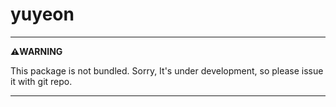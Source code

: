 # yuyeon

---
**⚠️WARNING**

This package is not bundled.
Sorry, It's under development, so please issue it with git repo.

---
